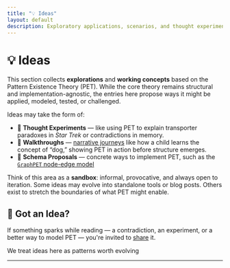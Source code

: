 ```yaml
---
title: "💡 Ideas"
layout: default
description: Exploratory applications, scenarios, and thought experiments grounded in Pattern Existence Theory.
---
```


# 💡 Ideas

This section collects **explorations** and **working concepts** based on the Pattern Existence Theory (PET). While the core theory remains structural and implementation-agnostic, the entries here propose ways it might be applied, modeled, tested, or challenged.

Ideas may take the form of:

- 🧪 **Thought Experiments** — like using PET to explain transporter paradoxes in *Star Trek* or contradictions in memory.
- 🧭 **Walkthroughs** — [narrative journeys](../walkthroughs) like how a child learns the concept of “dog,” showing PET in action before structure emerges.
- 🧱 **Schema Proposals** — concrete ways to implement PET, such as the [`GraphPET` node-edge model](./schema)

Think of this area as a **sandbox**: informal, provocative, and always open to iteration. Some ideas may evolve into standalone tools or blog posts. Others exist to stretch the boundaries of what PET might enable.

## 🚀 Got an Idea?

If something sparks while reading — a contradiction, an experiment, or a better way to model PET — you're invited to [share](https://github.com/akselsoft/pet/issues) it.

We treat ideas here as patterns worth evolving

---
